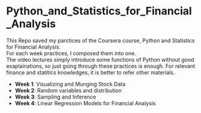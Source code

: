 # Python_and_Statistics_for_Financial_Analysis
This Repo saved my parctices of the Coursera course, Python and Statistics for Financial Analysis.\
For each week practices, I composed them into one.\
The video lectures simply introduce some functions of Python without good exaplainations, so just going through these practices is enough.
For relevant finance and statitics knowledges, it is better to refer other materials.

- **Week 1**: Visualizing and Munging Stock Data
- **Week 2**: Random variables and distribution
- **Week 3**: Sampling and Inference
- **Week 4**: Linear Regression Models for Financial Analysis
